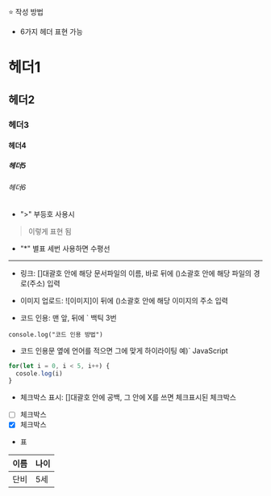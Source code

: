 ⭐️ 작성 방법

- 6가지 헤더 표현 가능
# 헤더1
## 헤더2
### 헤더3
#### 헤더4
##### 헤더5
###### 헤더6

- ">" 부등호 사용시 
> 이렇게 표현 됨

- "*" 별표 세번 사용하면 수평선
***

- 링크: []대괄호 안에 해당 문서파일의 이름, 바로 뒤에 ()소괄호 안에 해당 파일의 경로(주소) 입력

- 이미지 업로드: ![이미지]이 뒤에 ()소괄호 안에 해당 이미지의 주소 입력

- 코드 인용: 맨 앞, 뒤에 ` 백틱 3번 
```
console.log("코드 인용 방법")
```
- 코드 인용문 옆에 언어를 적으면 그에 맞게 하이라이팅 예)` JavaScript
```JavaScript
for(let i = 0, i < 5, i++) {
  cosole.log(i)
}
```
- 체크박스 표시: []대괄호 안에 공백, 그 안에 X를 쓰면 체크표시된 체크박스
- [ ] 체크박스
- [x] 체크박스 

- 표

이름 | 나이
-- | --
단비 | 5세
